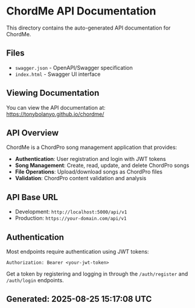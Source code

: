 # ChordMe API Documentation

This directory contains the auto-generated API documentation for ChordMe.

## Files

- `swagger.json` - OpenAPI/Swagger specification
- `index.html` - Swagger UI interface

## Viewing Documentation

You can view the API documentation at: https://tonybolanyo.github.io/chordme/

## API Overview

ChordMe is a ChordPro song management application that provides:

- **Authentication**: User registration and login with JWT tokens
- **Song Management**: Create, read, update, and delete ChordPro songs
- **File Operations**: Upload/download songs as ChordPro files
- **Validation**: ChordPro content validation and analysis

## API Base URL

- Development: `http://localhost:5000/api/v1`
- Production: `https://your-domain.com/api/v1`

## Authentication

Most endpoints require authentication using JWT tokens:

```
Authorization: Bearer <your-jwt-token>
```

Get a token by registering and logging in through the `/auth/register` and `/auth/login` endpoints.

## Generated: 2025-08-25 15:17:08 UTC
